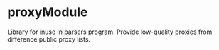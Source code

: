 # proxyModule
Library for inuse in parsers program. Provide low-quality proxies from difference public proxy lists.

